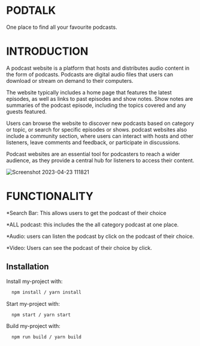 # PODTALK
One place to find all your favourite podcasts.

# INTRODUCTION
A podcast website is a platform that hosts and distributes audio content in the form of podcasts. Podcasts are digital audio files that users can download or stream on demand to their computers.

The website typically includes a home page that features the latest episodes, as well as links to past episodes and show notes. Show notes are summaries of the podcast episode, including the topics covered and any guests featured.

Users can browse the website to discover new podcasts based on category or topic, or search for specific episodes or shows. podcast websites also include a community section, where users can interact with hosts and other listeners, leave comments and feedback, or participate in discussions.

Podcast websites are an essential tool for podcasters to reach a wider audience, as they provide a central hub for listeners to access their content. 

![Screenshot 2023-04-23 111821](https://user-images.githubusercontent.com/89007463/233822417-0e424b08-148d-401f-bc77-5542b3398976.jpg)

# FUNCTIONALITY
*Search Bar:
This allows users to get the podcast of their choice

*ALL podcast:
this includes the the all category podcast at one place.

*Audio:
users can listen the podcast by click on the podcast of their choice.

*Video: Users can see the podcast of their choice by click.

## Installation

Install my-project with:

```bash
  npm install / yarn install
```
Start my-project with:
```bash
  npm start / yarn start
```
Build my-project with:
```bash
  npm run build / yarn build
```
